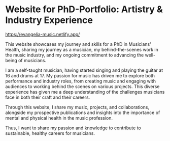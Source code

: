 # Website for PhD-Portfolio: Artistry & Industry Experience

https://evangelia-music.netlify.app/

This website showcases my journey and skills for a PhD in Musicians' Health, sharing my journey as a musician, my behind-the-scenes work in the music industry, and my ongoing commitment to advancing the well-being of musicians.

I am a self-taught musician, having started singing and playing the guitar at 16 and drums at 17. My passion for music has driven me to explore both performance and industry roles, from creating music and engaging with audiences to working behind the scenes on various projects. This diverse experience has given me a deep understanding of the challenges musicians face in both their craft and their careers.

Through this website, I share my music, projects, and collaborations, alongside my prospective publications and insights into the importance of mental and physical health in the music profession. 

Thus, I want to share my passion and knowledge to contribute to sustainable, healthy careers for musicians.
